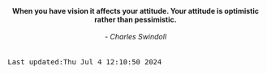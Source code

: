 
<div align="center"><b><span>When you have vision it affects your attitude. Your attitude is optimistic rather than pessimistic. </span></b><br><br><i> - Charles Swindoll</i></div>
<br><br><kbd>Last updated:Thu Jul  4 12:10:50 2024</kbd>